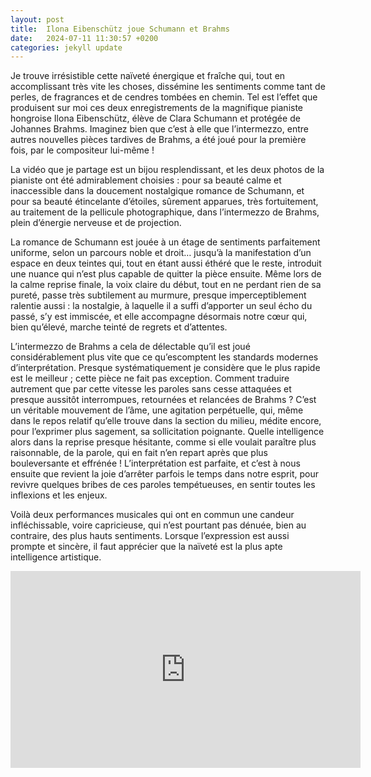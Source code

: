 ```yaml
---
layout: post
title:  Ilona Eibenschütz joue Schumann et Brahms
date:   2024-07-11 11:30:57 +0200
categories: jekyll update
---
```


Je trouve irrésistible cette naïveté énergique et fraîche qui, tout en accomplissant très vite les choses, dissémine les sentiments comme tant de perles, de fragrances et de cendres tombées en chemin. Tel est l’effet que produisent sur moi ces deux enregistrements de la magnifique pianiste hongroise Ilona Eibenschütz, élève de Clara Schumann et protégée de Johannes Brahms. Imaginez bien que c’est à elle que l’intermezzo, entre autres nouvelles pièces tardives de Brahms, a été joué pour la première fois, par le compositeur lui-même !

La vidéo que je partage est un bijou resplendissant, et les deux photos de la pianiste ont été admirablement choisies : pour sa beauté calme et inaccessible dans la doucement nostalgique romance de Schumann, et pour sa beauté étincelante d’étoiles, sûrement apparues, très fortuitement, au traitement de la pellicule photographique, dans l’intermezzo de Brahms, plein d’énergie nerveuse et de projection.

La romance de Schumann est jouée à un étage de sentiments parfaitement uniforme, selon un parcours noble et droit… jusqu’à la manifestation d’un espace en deux teintes qui, tout en étant aussi éthéré que le reste, introduit une nuance qui n’est plus capable de quitter la pièce ensuite. Même lors de la calme reprise finale, la voix claire du début, tout en ne perdant rien de sa pureté, passe très subtilement au murmure, presque imperceptiblement ralentie aussi : la nostalgie, à laquelle il a suffi d’apporter un seul écho du passé, s’y est immiscée, et elle accompagne désormais notre cœur qui, bien qu’élevé, marche teinté de regrets et d’attentes.

L’intermezzo de Brahms a cela de délectable qu’il est joué considérablement plus vite que ce qu’escomptent les standards modernes d’interprétation. Presque systématiquement je considère que le plus rapide est le meilleur ; cette pièce ne fait pas exception. Comment traduire autrement que par cette vitesse les paroles sans cesse attaquées et presque aussitôt interrompues, retournées et relancées de Brahms ? C’est un véritable mouvement de l’âme, une agitation perpétuelle, qui, même dans le repos relatif qu’elle trouve dans la section du milieu, médite encore, pour l’exprimer plus sagement, sa sollicitation poignante. Quelle intelligence alors dans la reprise presque hésitante, comme si elle voulait paraître plus raisonnable, de la parole, qui en fait n’en repart après que plus bouleversante et effrénée ! L’interprétation est parfaite, et c’est à nous ensuite que revient la joie d’arrêter parfois le temps dans notre esprit, pour revivre quelques bribes de ces paroles tempétueuses, en sentir toutes les inflexions et les enjeux.

Voilà deux performances musicales qui ont en commun une candeur infléchissable, voire capricieuse, qui n’est pourtant pas dénuée, bien au contraire, des plus hauts sentiments. Lorsque l’expression est aussi prompte et sincère, il faut apprécier que la naïveté est la plus apte intelligence artistique.

<iframe width="560" height="315" src="https://www.youtube.com/embed/XV6ji84-8IA?si=0VZefZWpXbmZK23I" title="YouTube video player" frameborder="0" allow="accelerometer; autoplay; clipboard-write; encrypted-media; gyroscope; picture-in-picture; web-share" referrerpolicy="strict-origin-when-cross-origin" allowfullscreen></iframe>
